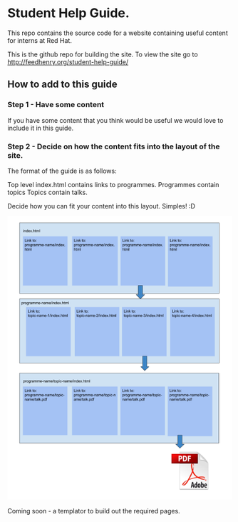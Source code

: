 # Student Help Guide.

This repo contains the source code for a website containing useful content for interns at Red Hat.

This is the github repo for building the site. To view the site go to http://feedhenry.org/student-help-guide/


## How to add to this guide

### Step 1 - Have some content

If you have some content that you think would be useful we would love to include it in this guide.

### Step 2 - Decide on how the content fits into the layout of the site.

The format of the guide is as follows:

Top level index.html contains links to programmes.
Programmes contain topics
Topics contain talks.

Decide how you can fit your content into this layout. Simples! :D

![Image of Layout](/images/layout.png)

Coming soon - a templator to build out the required pages.